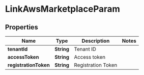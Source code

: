 

# LinkAwsMarketplaceParam


## Properties

| Name | Type | Description | Notes |
|------------ | ------------- | ------------- | -------------|
|**tenantId** | **String** | Tenant ID |  |
|**accessToken** | **String** | Access token |  |
|**registrationToken** | **String** | Registration Token |  |



